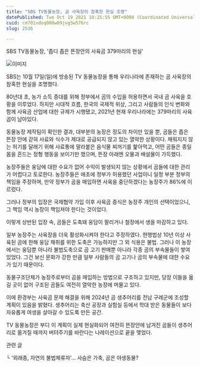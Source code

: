 ```yaml
---
title: "SBS TV동물농장, 곰 사육장의 참혹한 현실 조명"
datePublished: Tue Oct 19 2021 10:25:55 GMT+0000 (Coordinated Universal Time)
cuid: cm701xdoq000w09jvg3w576rc
slug: 2536

---
```



SBS TV동물농장, '좁디 좁은 뜬장안의 사육곰 379마리의 현실'

![이미지](https://cdn.hashnode.com/res/hashnode/image/upload/v1739252321427/a65e4779-d7df-43e7-9a74-e0f1d13cc28d.png)

SBS는 10월 17일(일)에 방송된 TV 동물농장을 통해 우리나라에 존재하는 곰 사육장의 참혹한 현실을 조명했다.

80년대 초, 농가 소득 증대를 위해 정부에서 곰의 수입을 허용하면서 국내 곰 사육을 호황을 이루었다. 하지만 시대적 흐름, 한국의 국제적 위상, 그리고 사람들의 인식 변화와 함께 사육곰 산업에 대한 규제가 시행됐고, 2021년 현재 우리나라에는 379마리의 사육곰이 남아있다.

동물농장 제작팀이 확인한 결과, 대부분의 농장은 정도의 차이만 있을 뿐, 곰들은 좁은 뜬장 안에 갇혀 사료와 식수가 제대로 공급되지 않고 있는 열악한 상황이다. 채워지지 않는 허기를 달래기 위해 사료통에 말라붙은 음식물 찌꺼기를 핥아먹고, 어떤 곰들은 종일 몸을 흔드는 정형 행동을 보이기만 했으며, 뜬장 아래엔 오물과 배설물이 가득했다.

농장주들은 웅담에 대한 수요가 없어 수익이 발생되지 않는 상황에서 곰들에 대한 관리가 어렵다고 토로한다. 농장주들은 애초에 정부가 허용했던 사업이니 일정 부분 정부의 책임을 주장하며, 만약 정부가 곰을 매입하면 사육을 중단하겠다는 농장주가 86%에 이르렀다.

그러나 정부의 입장은 국제협약 가입 이후 사육곰 증식은 농장주 개인의 선택이었으니, 그 책임 역시 농장이 책임져야 한다는 것이었다.

이렇게 상반된 입장 속, 곰들은 도축돼 웅담이 팔리거나 철장에서 생을 마감하고 있다.

일부 농장주는 사육장을 더욱 활성화시켜야 한다고 주장하였다. 현행법상 10년 이상 사육된 곰에 한해 웅담 채취를 위한 도축은 가능하지만 그 외 식용은 불법. 그러나 이 농장에서는 웅담뿐 아니라 불법도축으로 곰 고기 판매뿐 아니라 각종 곰의 부속물들이 쌓여있었다. 그건 보신 문화가 강한 만큼 일부 사람들의 곰 고기나 곰의 부속물에 대한 수요가 있기 때문이다.

동물구조단체가 농장주로부터 곰을 매입하는 방법으로 구조하고 있지만, 당장 이들을 옮길 곳이 없어 구조된 곰들도 여전히 열악한 농장에 머물고 있다.

이에 환경부는 사육곰 문제 해결을 위해 2024년 곰 생추어리를 전남 구례군에 조성할 계획이 있음을 밝혔다. 생추어리는 축산 공장과 실험실 등에서 학대 받은 동물들이 보다 자유롭게 여생을 살아갈 수 있도록 만든 공간.

TV 동물농장은 부디 이 계획이 실제 현실화되어 여전히 뜬장안에 남겨진 곰들이 생추어리로 옮겨질 때까지 버텨주기를 바란다는 나레이션으로 끝을 맺었다.

관련 글

└ '외래종, 자연의 불법체류자'... 사슴은 가축, 곰은 야생동물?